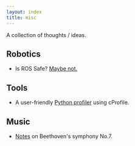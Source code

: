 ```yaml
---
layout: index
title: misc
---
```

A collection of thoughts / ideas.

## Robotics
- Is ROS Safe? [Maybe not.](https://arxiv.org/abs/1808.03322)


## Tools
- A user-friendly [Python profiler](https://julien.danjou.info/guide-to-python-profiling-cprofile-concrete-case-carbonara/) using cProfile.


## Music
- [Notes](http://www.classicalnotes.net/classics4/beethovenseventh.html) on Beethoven's symphony No.7.